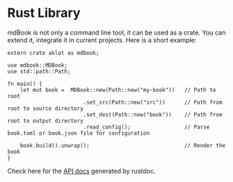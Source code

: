 # Rust Library

mdBook is not only a command line tool, it can be used as a crate. You can extend it,
integrate it in current projects. Here is a short example:

```rust,ignore
extern crate aklat as mdbook;

use mdbook::MDBook;
use std::path::Path;

fn main() {
    let mut book =  MDBook::new(Path::new("my-book"))   // Path to root
                        .set_src(Path::new("src"))      // Path from root to source directory
                        .set_dest(Path::new("book"))    // Path from root to output directory
                        .read_config();                 // Parse book.toml or book.json file for configuration

    book.build().unwrap();                              // Render the book
}
```

Check here for the [API docs](../mdbook/index.html) generated by rustdoc.
